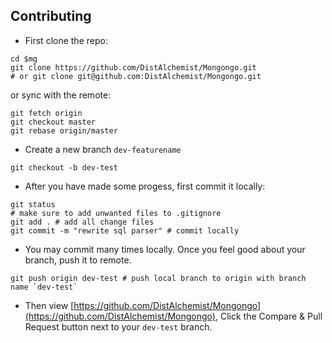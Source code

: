 <!--
 Copyright (c) 2020 DistAlchemist
 
 This software is released under the MIT License.
 https://opensource.org/licenses/MIT
-->

## Contributing

* First clone the repo:

```shell
cd $mg 
git clone https://github.com/DistAlchemist/Mongongo.git
# or git clone git@github.com:DistAlchemist/Mongongo.git
```

or sync with the remote:

```shell
git fetch origin
git checkout master
git rebase origin/master
```

* Create a new branch `dev-featurename` 

```shell
git checkout -b dev-test
```

* After you have made some progess, first commit it locally:

```shell
git status 
# make sure to add unwanted files to .gitignore
git add . # add all change files 
git commit -m "rewrite sql parser" # commit locally
```

* You may commit many times locally. Once you feel good about your branch, push it to remote.

```shell
git push origin dev-test # push local branch to origin with branch name `dev-test`
```

* Then view [https://github.com/DistAlchemist/Mongongo](https://github.com/DistAlchemist/Mongongo), Click the Compare & Pull Request button next to your `dev-test` branch.

